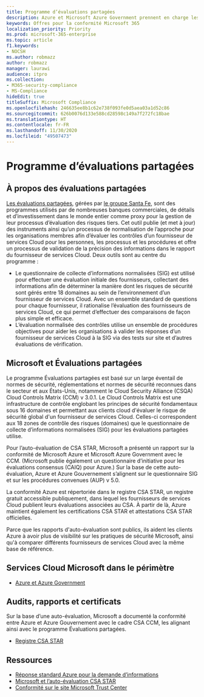 ```yaml
---
title: Programme d’évaluations partagées
description: Azure et Microsoft Azure Government prennent en charge les outils d’évaluation des risques du programme Évaluations partagées sur la base de l’auto-évaluation de CSA STAR.
keywords: Offres pour la conformité Microsoft 365
localization_priority: Priority
ms.prod: microsoft-365-enterprise
ms.topic: article
f1.keywords:
- NOCSH
ms.author: robmazz
author: robmazz
manager: laurawi
audience: itpro
ms.collection:
- M365-security-compliance
- MS-Compliance
hideEdit: true
titleSuffix: Microsoft Compliance
ms.openlocfilehash: 246635ee8b1c62e738f093fe0d5aea03a1d52c86
ms.sourcegitcommit: 626b0076d133e588cd28598c149a7f272fc18bae
ms.translationtype: HT
ms.contentlocale: fr-FR
ms.lasthandoff: 11/30/2020
ms.locfileid: "49507473"
---
```

# <a name="shared-assessments-program"></a>Programme d’évaluations partagées

## <a name="about-shared-assessments"></a>À propos des évaluations partagées

[Les évaluations partagées](https://sharedassessments.org/), gérées par [le groupe Santa Fe](https://www.santa-fe-group.com/), sont des programmes utilisés par de nombreuses banques commerciales, de détails et d’investissement dans le monde entier comme proxy pour la gestion de leur processus d’évaluation des risques tiers. Cet outil publie (et met à jour) des instruments ainsi qu’un processus de normalisation de l’approche pour les organisations membres afin d’évaluer les contrôles d’un fournisseur de services Cloud pour les personnes, les processus et les procédures et offre un processus de validation de la précision des informations dans le rapport du fournisseur de services Cloud. Deux outils sont au centre du programme :

- Le questionnaire de collecte d’informations normalisées (SIG) est utilisé pour effectuer une évaluation initiale des fournisseurs, collectant des informations afin de déterminer la manière dont les risques de sécurité sont gérés entre 18 domaines au sein de l’environnement d’un fournisseur de services Cloud. Avec un ensemble standard de questions pour chaque fournisseur, il rationalise l’évaluation des fournisseurs de services Cloud, ce qui permet d’effectuer des comparaisons de façon plus simple et efficace.
- L’évaluation normalisée des contrôles utilise un ensemble de procédures objectives pour aider les organisations à valider les réponses d’un fournisseur de services Cloud à la SIG via des tests sur site et d’autres évaluations de vérification.

## <a name="microsoft-and-shared-assessments"></a>Microsoft et Évaluations partagées

Le programme Évaluations partagées est basé sur un large éventail de normes de sécurité, réglementations et normes de sécurité reconnues dans le secteur et aux États-Unis, notamment le Cloud Security Alliance (CSQA) Cloud Controls Matrix (CCM) v 3.0.1. Le Cloud Controls Matrix est une infrastructure de contrôle englobant les principes de sécurité fondamentaux sous 16 domaines et permettant aux clients cloud d'évaluer le risque de sécurité global d'un fournisseur de services Cloud. Celles-ci correspondent aux 18 zones de contrôle des risques (domaines) que le questionnaire de collecte d’informations normalisées (SIG) pour les évaluations partagées utilise.

Pour l’auto-évaluation de CSA STAR, Microsoft a présenté un rapport sur la conformité de Microsoft Azure et Microsoft Azure Government avec le CCM. (Microsoft publie également un questionnaire d’initiative pour les évaluations consensus (CAIQ) pour Azure.) Sur la base de cette auto-évaluation, Azure et Azure Gouvernement s’alignent sur le questionnaire SIG et sur les procédures convenues (AUP) v 5.0.

La conformité Azure est répertoriée dans le registre CSA STAR, un registre gratuit accessible publiquement, dans lequel les fournisseurs de services Cloud publient leurs évaluations associées au CSA. À partir de là, Azure maintient également les certifications CSA STAR et attestations CSA STAR officielles.

Parce que les rapports d'auto-évaluation sont publics, ils aident les clients Azure à avoir plus de visibilité sur les pratiques de sécurité Microsoft, ainsi qu'à comparer différents fournisseurs de services Cloud avec la même base de référence.

## <a name="microsoft-in-scope-cloud-services"></a>Services Cloud Microsoft dans le périmètre

- [Azure et Azure Government](https://aka.ms/AzureCompliance)

## <a name="audits-reports-and-certificates"></a>Audits, rapports et certificats

Sur la base d’une auto-évaluation, Microsoft a documenté la conformité entre Azure et Azure Gouvernement avec le cadre CSA CCM, les alignant ainsi avec le programme Évaluations partagées.

- [Registre CSA STAR](https://aka.ms/Azure_STAR)

## <a name="resources"></a>Ressources

- [Réponse standard Azure pour la demande d’informations](https://azure.microsoft.com/resources/azure-standard-response-to-rfi-on-security-privacy-and-compliance/)
- [Microsoft et l’auto-évaluation CSA STAR](offering-csa-star-self-assessment.md)
- [Conformité sur le site Microsoft Trust Center](https://www.microsoft.com/trust-center/compliance/compliance-overview)

